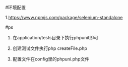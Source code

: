 #环境配置

1.https://www.npmjs.com/package/selenium-standalone

#ps
1. 在application/tests目录下执行phpunit即可

2. 创建测试文件执行php createFile.php

3. 配置文件在config里的phpuni.php文件